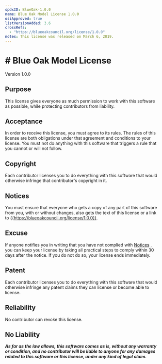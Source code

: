 ```yaml
---
spdxID: BlueOak-1.0.0
name: Blue Oak Model License 1.0.0
osiApproved: true
listVersionAdded: 3.6
crossRefs: 
  - "https://blueoakcouncil.org/license/1.0.0"
notes: This license was released on March 6, 2019.
---
```


# # Blue Oak Model License

Version 1.0.0

## Purpose

This license gives everyone as much permission to work with this software as possible, while protecting contributors from liability.

## Acceptance

In order to receive this license, you must agree to its rules. The rules of this license are both obligations under that agreement and conditions to your license. You must not do anything with this software that triggers a rule that you cannot or will not follow.

## Copyright

Each contributor licenses you to do everything with this software that would otherwise infringe that contributor's copyright in it.

## Notices

You must ensure that everyone who gets a copy of any part of this software from you, with or without changes, also gets the text of this license or a link to {{https://blueoakcouncil.org/license/1.0.0}}.

## Excuse

If anyone notifies you in writing that you have not complied with [Notices](#notices) , you can keep your license by taking all practical steps to comply within 30 days after the notice. If you do not do so, your license ends immediately.

## Patent

Each contributor licenses you to do everything with this software that would otherwise infringe any patent claims they can license or become able to license.

## Reliability

No contributor can revoke this license.

## No Liability

***As far as the law allows, this software comes as is, without any warranty or condition, and no contributor will be liable to anyone for any damages related to this software or this license, under any kind of legal claim.***
